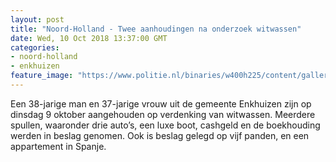 ```yaml
---
layout: post
title: "Noord-Holland - Twee aanhoudingen na onderzoek witwassen"
date: Wed, 10 Oct 2018 13:37:00 GMT
categories: 
- noord-holland 
- enkhuizen 
feature_image: "https://www.politie.nl/binaries/w400h225/content/gallery/politie/nieuws/2018/oktober/04-nh/aanhoudingen-in-witwas-onderzoek.jpg"
---
```


Een 38-jarige man en 37-jarige vrouw uit de gemeente Enkhuizen zijn op dinsdag 9 oktober aangehouden op verdenking van witwassen. Meerdere spullen, waaronder drie auto’s, een luxe boot, cashgeld en de boekhouding werden in beslag genomen. Ook is beslag gelegd op vijf panden, en een appartement in Spanje.
